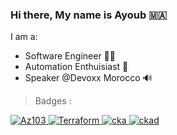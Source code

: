 ### Hi there, My name is Ayoub 🇲🇦

I am a:

- Software Engineer :person_curly_hair:
- Automation Enthuisiast :mage:
- Speaker @Devoxx Morocco 🔊 

> Badges :

<p>
    <a href="https://www.youracclaim.com/badges/d172de01-4d93-43e9-9169-b290c173d84b">
        <img src="https://githubimagessa.blob.core.windows.net/badges/rsz_az103.png" alt="Az103">
    </a>
    <a href="https://www.youracclaim.com/badges/5e2c04cf-8647-46bf-afc4-c12619fbcbe2">
        <img src="https://githubimagessa.blob.core.windows.net/badges/hashicorp-certified-terraform-associate.png" alt="Terraform">
    </a>
    <a href="https://www.youracclaim.com/badges/ffe8ecf9-52c4-4528-b16c-12eda26dcd10">
        <img src="https://githubimagessa.blob.core.windows.net/badges/rsz_cka.png" alt="cka">
    </a>
    <a href="https://www.youracclaim.com/badges/de7e21f4-9f6f-401c-9a7d-31012f0b4487">
        <img src="https://githubimagessa.blob.core.windows.net/badges/rsz_ckad.png" alt="ckad">
    </a>
</p>




